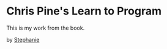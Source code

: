 # Chris Pine's Learn to Program

This is my work from the book.

by [Stephanie](http://newcodegirl.blogger.com)
